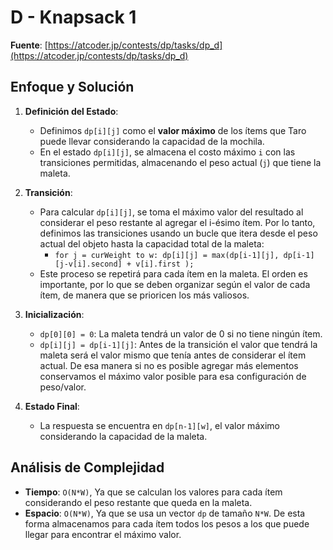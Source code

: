 # D - Knapsack 1
**Fuente**: [https://atcoder.jp/contests/dp/tasks/dp_d](https://atcoder.jp/contests/dp/tasks/dp_d)

## Enfoque y Solución
1. **Definición del Estado**: 
   - Definimos `dp[i][j]` como el **valor máximo** de los ítems que Taro puede llevar considerando la capacidad de la mochila.
   - En el estado `dp[i][j]`, se almacena el costo máximo `i` con las transiciones permitidas, almacenando el peso actual (`j`) que tiene la maleta.
  
2. **Transición**: 
   - Para calcular `dp[i][j]`, se toma el máximo valor del resultado al considerar el peso restante al agregar el i-ésimo ítem. Por lo tanto, definimos las transiciones usando un bucle que itera desde el peso actual del objeto hasta la capacidad total de la maleta:
     - `for j = curWeight to w: dp[i][j] = max(dp[i-1][j], dp[i-1][j-v[i].second] + v[i].first );`
   - Este proceso se repetirá para cada ítem en la maleta. El orden es importante, por lo que se deben organizar según el valor de cada ítem, de manera que se prioricen los más valiosos.

3. **Inicialización**:
   - `dp[0][0] = 0`: La maleta tendrá un valor de 0 si no tiene ningún ítem.
   - `dp[i][j] = dp[i-1][j]`: Antes de la transición el valor que tendrá la maleta será el valor mismo que tenía antes de considerar el ítem actual. De esa manera si no es posible agregar más elementos conservamos el máximo valor posible para esa configuración de peso/valor.
   
4. **Estado Final**: 
   - La respuesta se encuentra en `dp[n-1][w]`, el valor máximo considerando la capacidad de la maleta.

## Análisis de Complejidad
- **Tiempo**: `O(N*W)`, Ya que se calculan los valores para cada ítem considerando el peso restante que queda en la maleta.
- **Espacio**: `O(N*W)`, Ya que se usa un vector `dp` de tamaño `N*W`. De esta forma almacenamos para cada ítem todos los pesos a los que puede llegar para encontrar el máximo valor.
